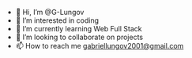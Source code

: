 - 👋 Hi, I’m @G-Lungov
- 👀 I’m interested in coding
- 🌱 I’m currently learning Web Full Stack
- 💞️ I’m looking to collaborate on projects
- 📫 How to reach me gabriellungov2001@gmail.com

<!---
G-Lungov/G-Lungov is a ✨ special ✨ repository because its `README.md` (this file) appears on your GitHub profile.
You can click the Preview link to take a look at your changes.
--->
